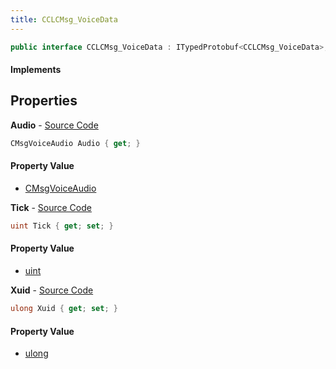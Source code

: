 ```yaml
---
title: CCLCMsg_VoiceData
---
```


```csharp
public interface CCLCMsg_VoiceData : ITypedProtobuf<CCLCMsg_VoiceData>, INativeHandle, INetMessage<CCLCMsg_VoiceData>, IDisposable
```

#### Implements

## Properties

**Audio** - [Source Code](https://github.com/swiftly-solution/swiftlys2/blob/master/managed/src/SwiftlyS2.Generated/Protobufs/Interfaces/CCLCMsg_VoiceData.cs#L18)

```csharp
CMsgVoiceAudio Audio { get; }
```

#### Property Value

- [CMsgVoiceAudio](/docs/api/shared/protobufdefinitions/cmsgvoiceaudio)

**Tick** - [Source Code](https://github.com/swiftly-solution/swiftlys2/blob/master/managed/src/SwiftlyS2.Generated/Protobufs/Interfaces/CCLCMsg_VoiceData.cs#L24)

```csharp
uint Tick { get; set; }
```

#### Property Value

- [uint](https://learn.microsoft.com/dotnet/api/system.uint32)

**Xuid** - [Source Code](https://github.com/swiftly-solution/swiftlys2/blob/master/managed/src/SwiftlyS2.Generated/Protobufs/Interfaces/CCLCMsg_VoiceData.cs#L21)

```csharp
ulong Xuid { get; set; }
```

#### Property Value

- [ulong](https://learn.microsoft.com/dotnet/api/system.uint64)

